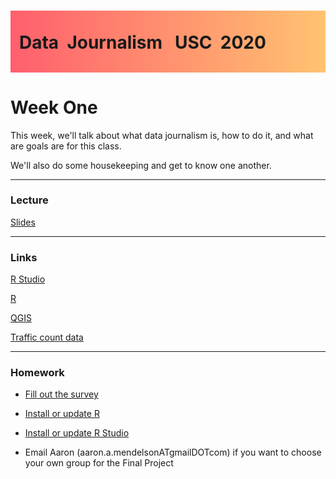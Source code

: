 <div class="header">
<h1 class="ml7">
  <span class="text-wrapper">
    <span class="letters"><p id ="usc p">Data&nbsp;&nbsp;Journalism&nbsp;&nbsp;&nbsp;USC&nbsp;&nbsp;2020</p></span>
  </span>
</h1>
</div>
<script src="https://cdnjs.cloudflare.com/ajax/libs/animejs/2.0.2/anime.min.js"></script>

<script src="https://ajax.googleapis.com/ajax/libs/jquery/3.3.1/jquery.min.js"></script>

<style>
.header{
      background-image: linear-gradient(to right, #ff5f6d, #ffc371);
}

.ml7 {
  position: relative;
  font-weight: 1200;


}
.ml7 .text-wrapper {
  position: relative;
  display: inline-block;
  padding-top: 0.2em;
  padding-right: 0.05em;
  padding-bottom: 0.1em;
  overflow: hidden;
  padding-left: 14px;

}
.ml7 .letter {
  transform-origin: 0 100%;
  display: inline-block;
  line-height: 1.3em;
  font-size: 3.6em;
  color: #FFFFFF
}


</style>


<script>
// Wrap every letter in a span
$('.ml7 .letters').each(function(){
  $(this).html($(this).text().replace(/([^\x00-\x80]|\w)/g, "<span class='letter'>$&</span>"));
});

anime.timeline({loop: true})
  .add({
    targets: '.ml7 .letter',
    translateY: ["1.1em", 0],
    translateX: ["0.55em", 0],
    translateZ: 0,
    rotateZ: [180, 0],
    duration: 1050,
    easing: "easeOutExpo",
    delay: function(el, i) {
      return 50 * i;
    }
  }).add({
    targets: '.ml7',
    opacity: 0,
    duration: 1000,
    easing: "easeOutExpo",
    delay: 1000
  });
</script>


# Week One
This week, we'll talk about what data journalism is, how to do it, and what are goals are for this class.

We'll also do some housekeeping and get to know one another.

---

### Lecture

[Slides](https://docs.google.com/presentation/d/1HCtEYXhYAqZxRhrCECONrv6RTScKqk7spzMMwC35tdA/edit?usp=sharing)

---

### Links

[R Studio](https://www.rstudio.com/products/rstudio/download/)

[R](https://cran.rstudio.com/)

[QGIS](https://download.qgis.org/)

[Traffic count data](https://data.lacity.org/A-Livable-and-Sustainable-City/LADOT-Traffic-Counts-Summary/94wu-3ps3)

---

### Homework

* [Fill out the survey](https://forms.gle/9pEoHBL82tSPCN3YA)

* [Install or update R](https://www.rstudio.com/products/rstudio/download/)

* [Install or update R Studio](https://www.rstudio.com/products/rstudio/download/)

* Email Aaron (aaron.a.mendelsonATgmailDOTcom) if you want to choose your own group for the Final Project
